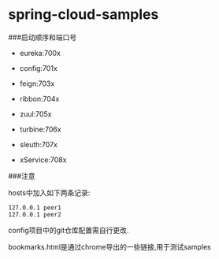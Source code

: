 # spring-cloud-samples

###启动顺序和端口号

* eureka:700x

* config:701x

* feign:703x

* ribbon:704x

* zuul:705x

* turbine:706x

* sleuth:707x

* xService:708x

###注意

hosts中加入如下两条记录:
```
127.0.0.1 peer1
127.0.0.1 peer2
```

config项目中的git仓库配置需自行更改.

bookmarks.html是通过chrome导出的一些链接,用于测试samples

